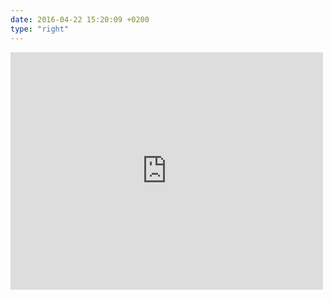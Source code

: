```yaml
---
date: 2016-04-22 15:20:09 +0200
type: "right"
---
```

<iframe src="https://www.facebook.com/plugins/post.php?href=https%3A%2F%2Fwww.facebook.com%2Fphoto.php%3Ffbid%3D10154061284814014%26set%3Da.10151336375014014.497040.813764013%26type%3D3&width=500" width="500" height="380" style="border:none;overflow:hidden" scrolling="no" frameborder="0" allowTransparency="true"></iframe>
